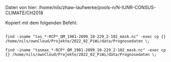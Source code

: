 

Daten von hier: /home/nils/zhaw-laufwerke/pools-n/N-IUNR-CONSUS-CLIMATE/CH2018


Kopiert mit dem folgenden Befehl: 

```

find -iname "tas_*-RCP*_QM_1981-2099_10-229_2-102_mask.nc" -exec cp {} /home/nils/ownCloud/Projekte/2022_02_PiWi/data/Prognosedaten \;

find -iname "tasmax_*-RCP*_QM_1981-2099_10-229_2-102_mask.nc" -exec cp {} /home/nils/ownCloud/Projekte/2022_02_PiWi/data/Prognosedaten \;

```
